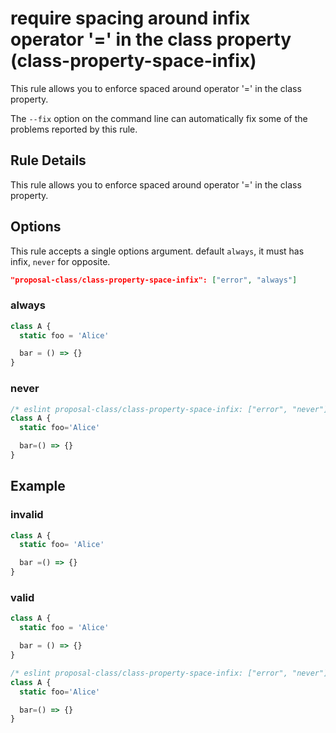 # require spacing around infix operator '=' in the class property (class-property-space-infix)

This rule allows you to enforce spaced around operator '=' in the class property.

The `--fix` option on the command line can automatically fix some of the problems reported by this rule.

## Rule Details

This rule allows you to enforce spaced around operator '=' in the class property.

## Options

This rule accepts a single options argument. default `always`, it must has infix, `never` for opposite.

```json
"proposal-class/class-property-space-infix": ["error", "always"]
```

### always

```js
class A {
  static foo = 'Alice'

  bar = () => {}
}
```

### never

```js
/* eslint proposal-class/class-property-space-infix: ["error", "never"] */
class A {
  static foo='Alice'

  bar=() => {}
}
```

## Example

### invalid
```js
class A {
  static foo= 'Alice'

  bar =() => {}
}
```

### valid
```js
class A {
  static foo = 'Alice'

  bar = () => {}
}
```

```js
/* eslint proposal-class/class-property-space-infix: ["error", "never"] */
class A {
  static foo='Alice'

  bar=() => {}
}
```
